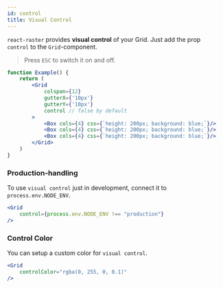 ```yaml
---
id: control
title: Visual Control
---
```


`react-raster` provides **visual control** of your Grid. Just add the prop `control` to the `Grid`-component.

> Press `ESC` to switch it on and off.  

```jsx live
function Example() {
    return (
        <Grid
            colspan={12}
            gutterX={'10px'}
            gutterY={'10px'}
            control // false by default
        >
            <Box cols={4} css={`height: 200px; background: blue;`}/>
            <Box cols={4} css={`height: 200px; background: blue;`}/>
            <Box cols={4} css={`height: 200px; background: blue;`}/>
        </Grid>
    )
}
```

### Production-handling 

To use `visual control` just in development, connect it to `process.env.NODE_ENV`.

```jsx
<Grid
    control={process.env.NODE_ENV !== "production"}
/>
```

### Control Color
You can setup a custom color for `visual control`.

```jsx
<Grid
    controlColor="rgba(0, 255, 0, 0.1)"
/>
```